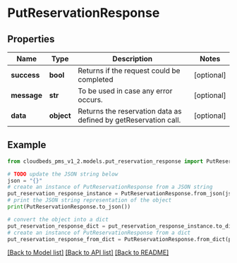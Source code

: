 # PutReservationResponse


## Properties

Name | Type | Description | Notes
------------ | ------------- | ------------- | -------------
**success** | **bool** | Returns if the request could be completed | [optional] 
**message** | **str** | To be used in case any error occurs. | [optional] 
**data** | **object** | Returns the reservation data as defined by getReservation call. | [optional] 

## Example

```python
from cloudbeds_pms_v1_2.models.put_reservation_response import PutReservationResponse

# TODO update the JSON string below
json = "{}"
# create an instance of PutReservationResponse from a JSON string
put_reservation_response_instance = PutReservationResponse.from_json(json)
# print the JSON string representation of the object
print(PutReservationResponse.to_json())

# convert the object into a dict
put_reservation_response_dict = put_reservation_response_instance.to_dict()
# create an instance of PutReservationResponse from a dict
put_reservation_response_from_dict = PutReservationResponse.from_dict(put_reservation_response_dict)
```
[[Back to Model list]](../README.md#documentation-for-models) [[Back to API list]](../README.md#documentation-for-api-endpoints) [[Back to README]](../README.md)


